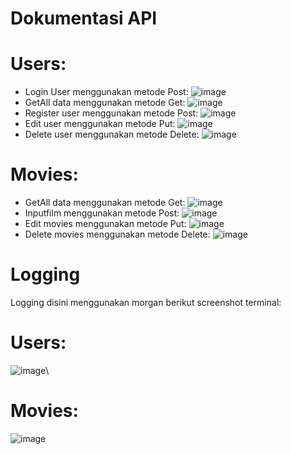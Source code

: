 # Dokumentasi API
# Users:
- Login User menggunakan metode Post:
![image](https://github.com/lckydidn/FSWD-HW-9/assets/136577844/833b89b1-cf25-48b5-988c-f6794c492329)
- GetAll data menggunakan metode Get:
  ![image](https://github.com/lckydidn/FSWD-HW-9/assets/136577844/8c76c997-ed6f-4cb5-abd4-69da54ca6a59)
- Register user menggunakan metode Post:
  ![image](https://github.com/lckydidn/FSWD-HW-9/assets/136577844/512e7bd4-fd4d-457f-b4df-77cbcfe03e9f)
- Edit user menggunakan metode Put:
  ![image](https://github.com/lckydidn/FSWD-HW-9/assets/136577844/c304b467-6c02-4fbc-8724-89c3e1aff417)
- Delete user menggunakan metode Delete:
  ![image](https://github.com/lckydidn/FSWD-HW-9/assets/136577844/9c593fb2-1065-40f6-8efd-222ba1e7f5d7)

# Movies:
- GetAll data menggunakan metode Get:
![image](https://github.com/lckydidn/FSWD-HW-9/assets/136577844/a9981772-2ccf-4b81-b860-09f6de45cd3e)
- Inputfilm menggunakan metode Post:
  ![image](https://github.com/lckydidn/FSWD-HW-9/assets/136577844/17590b64-ca37-4d63-b766-b81a87f6ba9a)
- Edit movies menggunakan metode Put:
![image](https://github.com/lckydidn/FSWD-HW-9/assets/136577844/c9dbc66b-2424-4e2e-82eb-257b30b83d33)
- Delete movies menggunakan metode Delete:
![image](https://github.com/lckydidn/FSWD-HW-9/assets/136577844/a041313e-9578-43ed-9674-afc9e2edb370)


# Logging
Logging disini menggunakan morgan berikut screenshot terminal:
# Users:
![image](https://github.com/lckydidn/FSWD-HW-9/assets/136577844/f9c723bd-d661-4e96-8909-9d01b58649d4)\

# Movies:
![image](https://github.com/lckydidn/FSWD-HW-9/assets/136577844/3f43c1cf-1bb4-4849-bd07-3f1916e1fb17)



